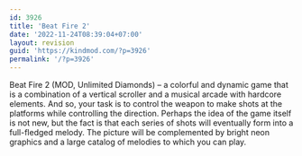 ```yaml
---
id: 3926
title: 'Beat Fire 2'
date: '2022-11-24T08:39:04+07:00'
layout: revision
guid: 'https://kindmod.com/?p=3926'
permalink: '/?p=3926'
---
```


Beat Fire 2 (MOD, Unlimited Diamonds) – a colorful and dynamic game that is a combination of a vertical scroller and a musical arcade with hardcore elements. And so, your task is to control the weapon to make shots at the platforms while controlling the direction. Perhaps the idea of the game itself is not new, but the fact is that each series of shots will eventually form into a full-fledged melody. The picture will be complemented by bright neon graphics and a large catalog of melodies to which you can play.